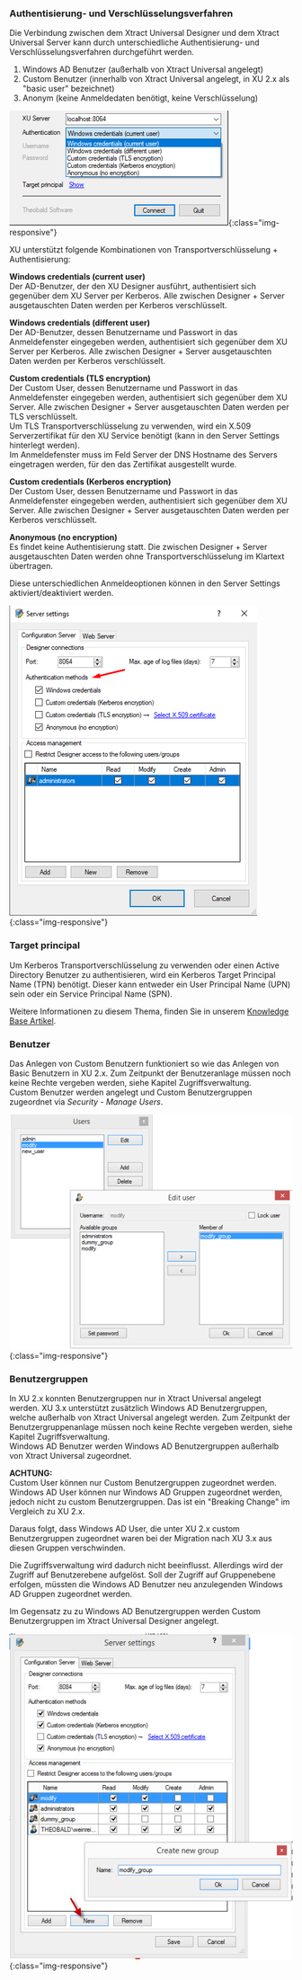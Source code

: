 ### Authentisierung- und Verschlüsselungsverfahren<br>
Die Verbindung zwischen dem Xtract Universal Designer und dem Xtract Universal Server kann durch unterschiedliche Authentisierung- und Verschlüsselungsverfahren durchgeführt werden. 

1. Windows AD Benutzer (außerhalb von Xtract Universal angelegt)
2. Custom Benutzer (innerhalb von Xtract Universal angelegt, in XU 2.x als "basic user" bezeichnet)
3. Anonym (keine Anmeldedaten benötigt, keine Verschlüsselung)

![XU3_Designer_Authentication](/img/content/xu/authentication_xu.png){:class="img-responsive"}

XU unterstützt folgende Kombinationen von Transportverschlüsselung + Authentisierung:

**Windows credentials (current user)**<br>
Der AD-Benutzer, der den XU Designer ausführt, authentisiert sich gegenüber dem XU Server per Kerberos. Alle zwischen Designer + Server ausgetauschten Daten werden per Kerberos verschlüsselt.

**Windows credentials (different user)**<br> 
Der AD-Benutzer, dessen Benutzername und Passwort in das Anmeldefenster eingegeben werden, authentisiert sich gegenüber dem XU Server per Kerberos. Alle zwischen Designer + Server ausgetauschten Daten werden per Kerberos verschlüsselt.

**Custom credentials (TLS encryption)**<br>
Der Custom User, dessen Benutzername und Passwort in das Anmeldefenster eingegeben werden, authentisiert sich gegenüber dem XU Server. Alle zwischen Designer + Server ausgetauschten Daten werden per TLS verschlüsselt.<br>
Um TLS Transportverschlüsselung zu verwenden, wird ein X.509 Serverzertifikat für den XU Service benötigt (kann in den Server Settings hinterlegt werden).<br>
Im Anmeldefenster muss im Feld Server der DNS Hostname des Servers eingetragen werden, für den das Zertifikat ausgestellt wurde.

**Custom credentials (Kerberos encryption)**<br>
Der Custom User, dessen Benutzername und Passwort in das Anmeldefenster eingegeben werden, authentisiert sich gegenüber dem XU Server. Alle zwischen Designer + Server ausgetauschten Daten werden per Kerberos verschlüsselt.

**Anonymous (no encryption)**<br>
Es findet keine Authentisierung statt. Die zwischen Designer + Server ausgetauschten Daten werden ohne Transportverschlüsselung im Klartext übertragen.

Diese unterschiedlichen Anmeldeoptionen können in den Server Settings aktiviert/deaktiviert werden.

![XU3_ServerSettings_authenticaion_methods](/img/content/xu/authentisierung_xu.png){:class="img-responsive"}

### Target principal<br>
Um Kerberos Transportverschlüsselung zu verwenden oder einen Active Directory Benutzer zu authentisieren, wird ein Kerberos Target Principal Name (TPN) benötigt. Dieser kann entweder ein User Principal Name (UPN) sein oder ein Service Principal Name (SPN).<br>

Weitere Informationen zu diesem Thema, finden Sie in unserem [Knowledge Base Artikel](https://kb.theobald-software.com/xtract-universal/target-principal-TPN).

### Benutzer<br>
Das Anlegen von Custom Benutzern funktioniert so wie das Anlegen von Basic Benutzern in XU 2.x. Zum Zeitpunkt der Benutzeranlage müssen noch keine Rechte vergeben werden, siehe Kapitel Zugriffsverwaltung.<br>
Custom Benutzer werden angelegt und Custom Benutzergruppen zugeordnet via *Security - Manage Users*.

![XU3_assign_UserGroups](/img/content/XU3_assign_UserGroups.png){:class="img-responsive"}

### Benutzergruppen<br>
In XU 2.x konnten Benutzergruppen nur in Xtract Universal angelegt werden. XU 3.x unterstützt zusätzlich Windows AD Benutzergruppen, welche außerhalb von Xtract Universal angelegt werden. Zum Zeitpunkt der Benutzergruppenanlage müssen noch keine Rechte vergeben werden, siehe Kapitel Zugriffsverwaltung.<br>
Windows AD Benutzer werden Windows AD Benutzergruppen außerhalb von Xtract Universal zugeordnet.

**ACHTUNG:**<br>
Custom User können nur Custom Benutzergruppen zugeordnet werden.<br>
Windows AD User können nur Windows AD Gruppen zugeordnet werden, jedoch nicht zu custom Benutzergruppen. Das ist ein "Breaking Change" im Vergleich zu XU 2.x.

Daraus folgt, dass Windows AD User, die unter XU 2.x custom Benutzergruppen zugeordnet waren bei der Migration nach XU 3.x aus diesen Gruppen verschwinden.

Die Zugriffsverwaltung wird dadurch nicht beeinflusst. Allerdings wird der Zugriff auf Benutzerebene aufgelöst. Soll der Zugriff auf Gruppenebene erfolgen, müssten die Windows AD Benutzer neu anzulegenden Windows AD Gruppen zugeordnet werden.

Im Gegensatz zu zu Windows AD Benutzergruppen werden Custom Benutzergruppen im Xtract Universal Designer angelegt.

![XU3_new_UserGroup](/img/content/XU3_new_UserGroup.jpg){:class="img-responsive"}


